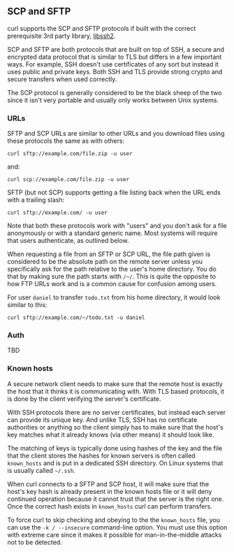 ## SCP and SFTP

curl supports the SCP and SFTP protocols if built with the correct
prerequisite 3rd party library, [libssh2](https://www.libssh2.org/).

SCP and SFTP are both protocols that are built on top of SSH, a secure and
encrypted data protocol that is similar to TLS but differs in a few important
ways. For example, SSH doesn't use certificates of any sort but instead it
uses public and private keys. Both SSH and TLS provide strong crypto and
secure transfers when used correctly.

The SCP protocol is generally considered to be the black sheep of the two
since it isn't very portable and usually only works between Unix systems.

### URLs

SFTP and SCP URLs are similar to other URLs and you download files using these
protocols the same as with others:

    curl sftp://example.com/file.zip -u user

and:

    curl scp://example.com/file.zip -u user

SFTP (but not SCP) supports getting a file listing back when the URL ends with
a trailing slash:

    curl sftp://example.com/ -u user

Note that both these protocols work with "users" and you don't ask for a file
anonymously or with a standard generic name. Most systems will require that
users authenticate, as outlined below.

When requesting a file from an SFTP or SCP URL, the file path given is
considered to be the absolute path on the remote server unless you
specifically ask for the path relative to the user's home directory. You do that by
making sure the path starts with `/~/`. This is quite the opposite to how FTP
URLs work and is a common cause for confusion among users.

For user `daniel` to transfer `todo.txt` from his home directory, it would
look similar to this:

    curl sftp://example.com/~/todo.txt -u daniel

### Auth

TBD

### Known hosts

A secure network client needs to make sure that the remote host is exactly the
host that it thinks it is communicating with. With TLS based protocols, it is
done by the client verifying the server's certificate.

With SSH protocols there are no server certificates, but instead each server
can provide its unique key. And unlike TLS, SSH has no certificate authorities
or anything so the client simply has to make sure that the host's key matches
what it already knows (via other means) it should look like.

The matching of keys is typically done using hashes of the key and the file
that the client stores the hashes for known servers is often called
`known_hosts` and is put in a dedicated SSH directory. On Linux systems that
is usually called `~/.ssh`.

When curl connects to a SFTP and SCP host, it will make sure that the host's
key hash is already present in the known hosts file or it will deny continued
operation because it cannot trust that the server is the right one. Once the
correct hash exists in `known_hosts` curl can perform transfers.

To force curl to skip checking and obeying to the the `known_hosts` file, you
can use the `-k / --insecure` command-line option. You must use this option
with extreme care since it makes it possible for man-in-the-middle attacks not
to be detected.
